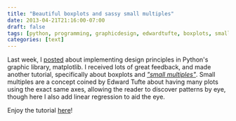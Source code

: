 ```yaml
---
title: "Beautiful boxplots and sassy small multiples"
date: 2013-04-21T21:16:00-07:00
draft: false
tags: [python, programming, graphicdesign, edwardtufte, boxplots, small multiples, matplotlib]
categories: [text]
---
```



Last week, I [posted](http://blog.olgabotvinnik.com/post/47682463203/implementing-graphic-design-principles-in-pythons) about implementing design principles in Python's graphic library, matplotlib. I received lots of great feedback, and made another tutorial, specifically about boxplots and [_"small multiples"_](http://en.wikipedia.org/wiki/Small_multiple). Small multiples are a concept coined by Edward Tufte about having many plots using the exact same axes, allowing the reader to discover patterns by eye, though here I also add linear regression to aid the eye.

Enjoy the tutorial [here](http://nbviewer.ipython.org/5432378)!
